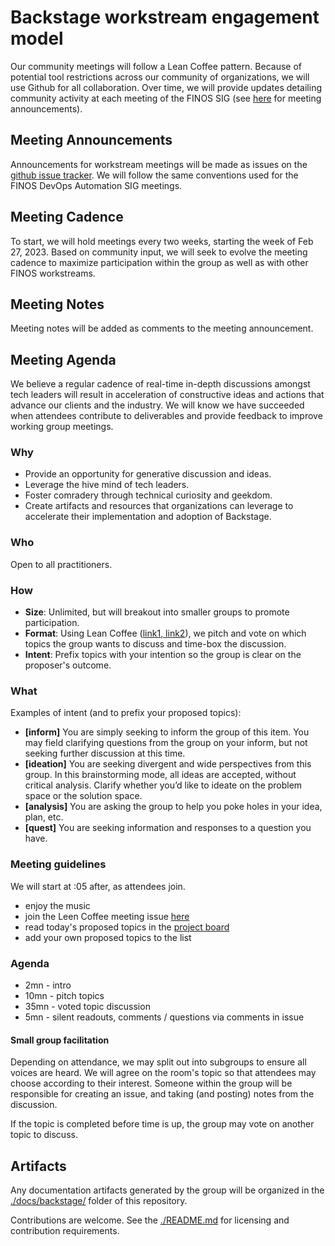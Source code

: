 # Backstage workstream engagement model

Our community meetings will follow a Lean Coffee pattern.
Because of potential tool restrictions across our community of organizations, we will use Github for all collaboration.
Over time, we will provide updates detailing community activity at each meeting of the FINOS SIG (see [here](https://github.com/finos/devops-automation/issues) for meeting announcements).

## Meeting Announcements

Announcements for workstream meetings will be made as issues on the [github issue tracker](https://github.com/finos/devops-automation/issues).
We will follow the same conventions used for the FINOS DevOps Automation SIG meetings.

## Meeting Cadence

To start, we will hold meetings every two weeks, starting the week of Feb 27, 2023.
Based on community input, we will seek to evolve the meeting cadence to maximize participation within the group as well as with other FINOS workstreams.

## Meeting Notes

Meeting notes will be added as comments to the meeting announcement.

## Meeting Agenda

We believe a regular cadence of real-time in-depth discussions amongst tech leaders will result in acceleration of constructive ideas and actions that advance our clients and the industry.
We will know we have succeeded when attendees contribute to deliverables and provide feedback to improve working group meetings.

### Why

* Provide an opportunity for generative discussion and ideas.
* Leverage the hive mind of tech leaders.
* Foster comradery through technical curiosity and geekdom.
* Create artifacts and resources that organizations can leverage to accelerate their implementation and adoption of Backstage.

### Who

Open to all practitioners.

### How

* **Size**: Unlimited, but will breakout into smaller groups to promote participation.
* **Format**: Using Lean Coffee ([link1](https://leanchange.org/elements/lean-coffee),[ link2](https://agilecoffee.com/leancoffee/)), we pitch and vote on which topics the group wants to discuss and time-box the discussion.
* **Intent**: Prefix topics with your intention so the group is clear on the proposer's outcome.

### What

Examples of intent (and to prefix your proposed topics):

* **[inform]** You are simply seeking to inform the group of this item. You may field clarifying questions from the group on your inform, but not seeking further discussion at this time.
* **[ideation]** You are seeking divergent and wide perspectives from this group. In this brainstorming mode, all ideas are accepted, without critical analysis. Clarify whether you’d like to ideate on the problem space or the solution space.
* **[analysis]** You are asking the group to help you poke holes in your idea, plan, etc.
* **[quest]** You are seeking information and responses to a question you have.

### Meeting guidelines

We will start at :05 after, as attendees join.

* enjoy the music
* join the Leen Coffee meeting issue [here](https://github.com/finos/devops-automation/issues)
* read today's proposed topics in the [project board](https://github.com/finos/devops-automation/projects)
* add your own proposed topics to the list

### Agenda

* 2mn  - intro
* 10mn - pitch topics
* 35mn - voted topic discussion
* 5mn  - silent readouts, comments / questions via comments in issue

#### Small group facilitation

Depending on attendance, we may split out into subgroups to ensure all voices are heard.
We will agree on the room's topic so that attendees may choose according to their interest.
Someone within the group will be responsible for creating an issue, and taking (and posting) notes from the discussion.

If the topic is completed before time is up, the group may vote on another topic to discuss.

## Artifacts

Any documentation artifacts generated by the group will be organized in the [./docs/backstage/](https://github.com/finos/devops-automation/blob/master/docs/backstage/) folder of this repository.

Contributions are welcome.
See the [./README.md](https://github.com/finos/devops-automation/blob/master/README.md) for licensing and contribution requirements.
